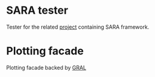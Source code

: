 # SARA tester
Tester for the related [project](https://github.com/blahami2/routing-sara) containing SARA framework.

# Plotting facade

Plotting facade backed by [GRAL](http://trac.erichseifert.de/gral/)